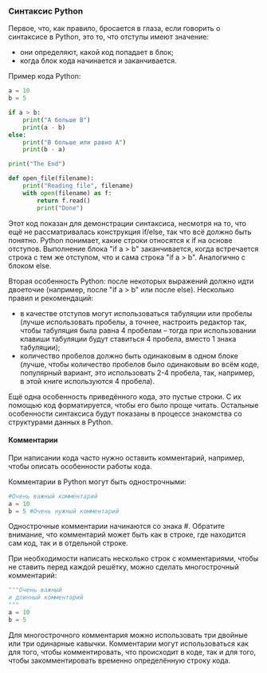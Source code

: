 ### Синтаксис Python

Первое, что, как правило, бросается в глаза, если говорить о синтаксисе в Python, это то, что отступы имеют значение:

* они определяют, какой код попадает в блок;
* когда блок кода начинается и заканчивается.

Пример кода Python:

```python
a = 10
b = 5

if a > b:
    print("A больше B")
    print(a - b)
else:
    print("B больше или равно A")
    print(b - a)

print("The End")

def open_file(filename):
    print("Reading file", filename)
    with open(filename) as f:
        return f.read()
        print("Done")
```

Этот код показан для демонстрации синтаксиса, несмотря на то, что ещё не рассматривалась конструкция if/else, так что всё должно быть понятно. Python понимает, какие строки относятся к if на основе отступов. Выполнение блока "if a > b" заканчивается, когда встречается строка с тем же отступом, что и сама строка "if a > b". Аналогично с блоком else.

Вторая особенность Python: после некоторых выражений должно идти двоеточие (например, после "if a > b" или после else). Несколько правил и рекомендаций:

* в качестве отступов могут использоваться табуляции или пробелы (лучше использовать пробелы, а точнее, настроить редактор так, чтобы табуляция была равна 4 пробелам – тогда при использовании клавиши табуляции будут ставиться 4 пробела, вместо 1 знака табуляции);
* количество пробелов должно быть одинаковым в одном блоке (лучше, чтобы количество пробелов было одинаковым во всём коде, популярный вариант, это использовать 2-4 пробела, так, например, в этой книге используются 4 пробела).

Ещё одна особенность приведённого кода, это пустые строки. С их помощью код форматируется, чтобы его было проще читать. Остальные особенности синтаксиса будут показаны в процессе знакомства со структурами данных в Python.

#### Комментарии

При написании кода часто нужно оставить комментарий, например, чтобы описать особенности работы кода.

Комментарии в Python могут быть однострочными:

```python
#Очень важный комментарий
a = 10
b = 5 #Очень нужный комментарий
```
Однострочные комментарии начинаются со знака #. Обратите внимание, что комментарий может быть как в строке, где находится сам код, так и в отдельной строке.

При необходимости написать несколько строк с комментариями, чтобы не ставить перед каждой решётку, можно сделать многострочный комментарий:

```python
"""Очень важный
и длинный комментарий
"""
a = 10
b = 5
```

Для многострочного комментария можно использовать три двойные или три одинарные кавычки. Комментарии могут использоваться как для того, чтобы комментировать, что происходит в коде, так и для того, чтобы закомментировать временно определённую строку кода.
